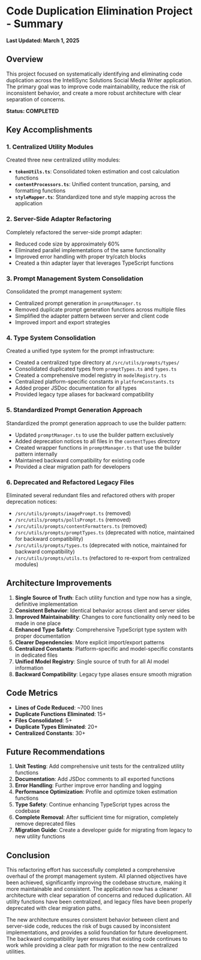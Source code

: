 # Code Duplication Elimination Project - Summary

**Last Updated: March 1, 2025**

## Overview

This project focused on systematically identifying and eliminating code duplication across the IntelliSync Solutions Social Media Writer application. The primary goal was to improve code maintainability, reduce the risk of inconsistent behavior, and create a more robust architecture with clear separation of concerns.

**Status: COMPLETED**

## Key Accomplishments

### 1. Centralized Utility Modules

Created three new centralized utility modules:

- **`tokenUtils.ts`**: Consolidated token estimation and cost calculation functions
- **`contentProcessors.ts`**: Unified content truncation, parsing, and formatting functions
- **`styleMapper.ts`**: Standardized tone and style mapping across the application

### 2. Server-Side Adapter Refactoring

Completely refactored the server-side prompt adapter:

- Reduced code size by approximately 60%
- Eliminated parallel implementations of the same functionality
- Improved error handling with proper try/catch blocks
- Created a thin adapter layer that leverages TypeScript functions

### 3. Prompt Management System Consolidation

Consolidated the prompt management system:

- Centralized prompt generation in `promptManager.ts`
- Removed duplicate prompt generation functions across multiple files
- Simplified the adapter pattern between server and client code
- Improved import and export strategies

### 4. Type System Consolidation

Created a unified type system for the prompt infrastructure:

- Created a centralized type directory at `/src/utils/prompts/types/`
- Consolidated duplicated types from `promptTypes.ts` and `types.ts`
- Created a comprehensive model registry in `modelRegistry.ts`
- Centralized platform-specific constants in `platformConstants.ts`
- Added proper JSDoc documentation for all types
- Provided legacy type aliases for backward compatibility

### 5. Standardized Prompt Generation Approach

Standardized the prompt generation approach to use the builder pattern:

- Updated `promptManager.ts` to use the builder pattern exclusively
- Added deprecation notices to all files in the `contentTypes` directory
- Created wrapper functions in `promptManager.ts` that use the builder pattern internally
- Maintained backward compatibility for existing code
- Provided a clear migration path for developers

### 6. Deprecated and Refactored Legacy Files

Eliminated several redundant files and refactored others with proper deprecation notices:

- `/src/utils/prompts/imagePrompt.ts` (removed)
- `/src/utils/prompts/pollsPrompt.ts` (removed)
- `/src/utils/prompts/contentFormatters.ts` (removed)
- `/src/utils/prompts/promptTypes.ts` (deprecated with notice, maintained for backward compatibility)
- `/src/utils/prompts/types.ts` (deprecated with notice, maintained for backward compatibility)
- `/src/utils/prompts/utils.ts` (refactored to re-export from centralized modules)

## Architecture Improvements

1. **Single Source of Truth**: Each utility function and type now has a single, definitive implementation
2. **Consistent Behavior**: Identical behavior across client and server sides
3. **Improved Maintainability**: Changes to core functionality only need to be made in one place
4. **Enhanced Type Safety**: Comprehensive TypeScript type system with proper documentation
5. **Clearer Dependencies**: More explicit import/export patterns
6. **Centralized Constants**: Platform-specific and model-specific constants in dedicated files
7. **Unified Model Registry**: Single source of truth for all AI model information
8. **Backward Compatibility**: Legacy type aliases ensure smooth migration

## Code Metrics

- **Lines of Code Reduced**: ~700 lines
- **Duplicate Functions Eliminated**: 15+
- **Files Consolidated**: 5+
- **Duplicate Types Eliminated**: 20+
- **Centralized Constants**: 30+

## Future Recommendations

1. **Unit Testing**: Add comprehensive unit tests for the centralized utility functions
2. **Documentation**: Add JSDoc comments to all exported functions
3. **Error Handling**: Further improve error handling and logging
4. **Performance Optimization**: Profile and optimize token estimation functions
5. **Type Safety**: Continue enhancing TypeScript types across the codebase
6. **Complete Removal**: After sufficient time for migration, completely remove deprecated files
7. **Migration Guide**: Create a developer guide for migrating from legacy to new utility functions

## Conclusion

This refactoring effort has successfully completed a comprehensive overhaul of the prompt management system. All planned objectives have been achieved, significantly improving the codebase structure, making it more maintainable and consistent. The application now has a cleaner architecture with clear separation of concerns and reduced duplication. All utility functions have been centralized, and legacy files have been properly deprecated with clear migration paths.

The new architecture ensures consistent behavior between client and server-side code, reduces the risk of bugs caused by inconsistent implementations, and provides a solid foundation for future development. The backward compatibility layer ensures that existing code continues to work while providing a clear path for migration to the new centralized utilities.
